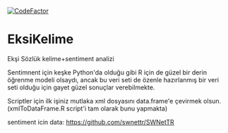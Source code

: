 [![CodeFactor](https://www.codefactor.io/repository/github/emportent/eksikelime/badge)](https://www.codefactor.io/repository/github/emportent/eksikelime)

# EksiKelime
Ekşi Sözlük kelime+sentiment analizi



Sentimnent için keşke Python'da olduğu gibi R için de güzel bir derin öğrenme modeli olsaydı, ancak bu veri seti de özenle hazırlanmış bir veri seti olduğu için gayet güzel sonuçlar verebilmekte. 

Scriptler için ilk işiniz mutlaka xml dosyasını data.frame'e çevirmek olsun. (xmlToDataFrame.R script'i tam olarak bunu yapmakta)


sentiment icin data: https://github.com/swnettr/SWNetTR



